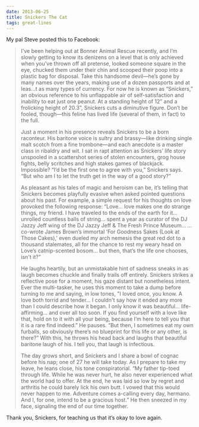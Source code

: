 ```yaml
---
date: 2013-06-25
title: Snickers The Cat
tags: great-lines
---
```


My pal Steve posted this to Facebook:

> I've been helping out at Bonner Animal Rescue recently, and I’m slowly
getting to know its denizens on a level that is only achieved when
you've thrown off all pretense, looked someone square in the eye,
chucked them under their chin and scooped their poop into a plastic
bag for disposal. Take this handsome devil—he’s gone by many names
over the years, making use of a dozen passports and at leas...t as
many types of currency. For now he is known as “Snickers,” an obvious
reference to his unflappable air of self-satisfaction and inability to
eat just one peanut. At a standing height of 12” and a frolicking
height of 20.3”, Snickers cuts a diminutive figure. Don’t be fooled,
though—this feline has lived life (several of them, in fact) to the
full.
> 
> Just a moment in his presence reveals Snickers to be a born raconteur.
His baritone voice is sultry and brassy—like drinking single malt
scotch from a fine trombone—and each anecdote is a master class in
ribaldry and wit. I sat in rapt attention as Snickers’ life story
unspooled in a scattershot series of stolen encounters, grog house
fights, belly scritches and high stakes games of blackjack.
Impossible? “I’d be the first one to agree with you,” Snickers says.
“But who am I to let the truth get in the way of a good story?”
> 
> As pleasant as his tales of magic and heroism can be, it’s telling
that Snickers becomes playfully evasive when asked pointed questions
about his past. For example, a simple request for his thoughts on love
provoked the following response:
“Love… love makes one do strange things, my friend. I have traveled to
the ends of the earth for it… unrolled countless balls of string…
spent a year as curator of the DJ Jazzy Jeff wing of the DJ Jazzy Jeff
& The Fresh Prince Museum… …co-wrote James Brown’s immortal ‘For
Goodness Sakes (Look at Those Cakes),’ even dueled my arch nemesis the
great red dot to a thousand stalemates, all for the chance to rest my
weary head on Love’s catnip-scented bosom… but then, that’s the life
one chooses, isn't it?”
> 
> He laughs heartily, but an unmistakable hint of sadness sneaks in as
laugh becomes chuckle and finally trails off entirely. Snickers
strikes a reflective pose for a moment, his gaze distant but
nonetheless intent. Ever the multi-tasker, he uses this moment to take
a dump before turning to me and saying, in low tones, "I loved once,
you know. A love both torrid and tender… I couldn't say how it ended
any more than I could describe how it began. I only know it was
beautiful… life-affirming… and over all too soon. If you find yourself
with a love like that, hold on to it with all your being, because I’m
here to tell you that it is a rare find indeed.” He pauses. “But then,
I sometimes eat my own furballs, so obviously there’s no blueprint for
this life or any other, is there?” With this, he throws his head back
and laughs that beautiful baritone laugh of his. I tell you, that
laugh is infectious.
> 
> The day grows short, and Snickers and I share a bowl of cognac before
his nap; one of 27 he will take today. As I prepare to take my leave,
he leans close, his tone conspiratorial. “My father tip-toed through
life. While he was never hurt, he also never experienced what the
world had to offer. At the end, he was laid so low by regret and
arthritis he could barely lick his own butt. I vowed that this would
never happen to me. Adventure comes a-calling every day, hermano. And
I, for one, intend to be a gracious host.” He then sneezed in my face,
signaling the end of our time together.

Thank you, Snickers, for teaching us that it’s okay to love again.
